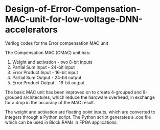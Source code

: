 # Design-of-Error-Compensation-MAC-unit-for-low-voltage-DNN-accelerators
Verilog codes for the Error compensation MAC unit

The Compensation MAC  (CMAC) unit has:
1. Weight and activation - two 8-bit inputs
2. Partial Sum Input - 24-bit input
3. Error Product Input - 16-bit input 
4. Partial Sum Output - 24-bit output
5. Error Product Output - 16-bit output

The basic MAC unit has been improved on to create 4-grouped and 8-grouped architectures, which reduce the hardware overhead, in exchange for a drop in the accuracy of the MAC result.

The weight and activation are floating point inputs, which are converted to integers through a Python script. The Python script generates a .coe file which can be used in Block RAMs in FPGA applications.
